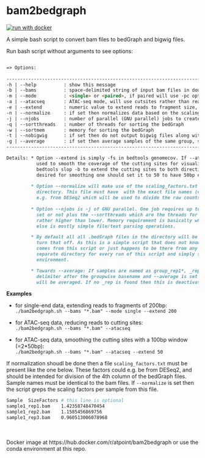 # bam2bedgraph

[![run with docker](https://img.shields.io/badge/run%20with-docker-0db7ed?labelColor=000000&logo=docker)](https://hub.docker.com/r/atpoint/bam2bedgraph)

A simple bash script to convert bam files to bedGraph and bigwig files.  

Run bash script without arguments to see options:

```markdown

=> Options:
   
------------------------------------------------------------------------------------------------------------------
-h | --help          : show this message                                                           {}
-b | --bams          : space-delimited string of input bam files in double quotes or *.bam         {}
-m | --mode          : <single> or <paired>, if paired will use -pc option in bedtools genomecov   {}
-a | --atacseq       : ATAC-seq mode, will use cutsites rather than reads                          {FALSE}
-e | --extend        : numeric value to extend reads to fragment size, see details                 {0}
-n | --normalize     : if set then normalizes data based on the scaling_factors.txt file           {FALSE}
-j | --njobs         : number of parallel (GNU parallel) jobs to create bedGraphs, see details.    {1}
-q | --sortthreads   : number of threads for sorting the bedGraph                                  {1}
-w | --sortmem       : memory for sorting the bedGraph                                             {1G}
-t | --nobigwig      : if set then do not output bigwig files along with the bedGraphs             {FALSE}
-g | --average       : if set then average samples of the same group, see details                  {FALSE}
------------------------------------------------------------------------------------------------------------------

Details: * Option --extend is simply -fs in bedtools genomecov. If --atacseq is set then this can be
           used to smooth the coverage of the cutting sites for visualization. It will then use
           bedtools slop -b to extend the cutting sites to both directions, so if a 100bp window is
           desired for smoothing one should set it to 50 to have 50bp extension to each direction.
           
         * Option --normalize will make use of the scaling_factors.txt file which must be present in the same 
           directory. This file must have  with the exact file names (of the bam files) and  a scaling factor, 
           e.g. from DESeq2 which will be used to divide the raw counts (so 4th column of bedGraph file) by.
           
         * Option --njobs is -j of GNU parallel. One job requires up to 5 threads depending on whether --atacseq is 
           set or not plus the --sortthreads which are the threads for sorting the bedGraphs so be sure to set this 
           rather higher than lower. Memory requirement is basically what the sort (--sortmem) needs, everything +
           else is mostly simple file/text parsing operations.

         * By default all all .bedGraph files in the directory will be also written to bigwig. Set --nobigwig to 
           turn that off. As this is a simple script that does not know whether a bedGraph that is in the directory 
           comes from this script or just happens to be there from any other process it is recommended to make a 
           separate directory for every run of this script and simply symlink the bam files into it to have a clean 
           environment.

         * Towards --average: If samples are named as group_rep1*, _rep2*, rep3* etc so using '_rep' as first 
           delimiter after the groupwise basename and --average is set then all bedGraph files of that group 
           will be averaged. If no _rep is found then this is deactivated regardless whether it is set or not.

```           

**Examples**

- for single-end data, extending reads to fragments of 200bp:  
  `./bam2bedgraph.sh --bams "*.bam" --mode single --extend 200`
  
- for ATAC-seq data, reducing reads to cutting sites:  
  `./bam2bedgraph.sh --bams "*.bam" --atacseq` 
  
- for ATAC-seq data, smoothing the cutting sites with a 100bp window (=2*50bp):  
  `./bam2bedgraph.sh --bams "*.bam" --atacseq --extend 50` 
  
If normalization shoudl be done then a file `scaling_factors.txt` must be present like the one below.
These factors could e.g. be from DESeq2, and should be intended for division of the 4th column of the bedGraph files.
Sample names must be identical to the bam files. If `--normalize` is set then the script greps the scaling factors per sample
from this file.

```bash
Sample	SizeFactors # this line is optional
sample1_rep1.bam	1.42358748470454
sample1_rep2.bam	1.1585456869756
sample1_rep3.bam	0.960513006078968
```

<br>
<br>
Docker image at https://hub.docker.com/r/atpoint/bam2bedgraph or use the conda environment at this repo.
